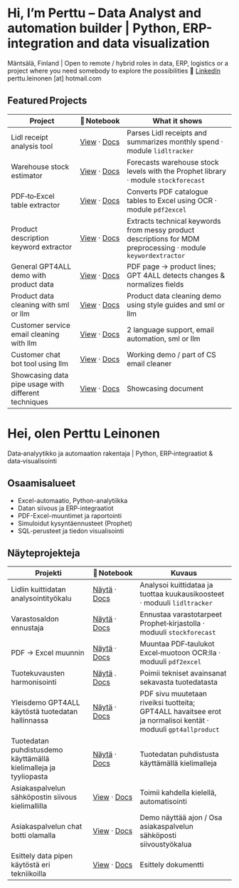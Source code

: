 # Hi, I’m Perttu – Data Analyst and automation builder | Python, ERP-integration and data visualization

Mäntsälä, Finland | Open to remote / hybrid roles in data, ERP, logistics or a project where you need somebody to explore the possibilities
🔗 [LinkedIn](https://www.linkedin.com/in/perttu-leinonen-487325b7) perttu.leinonen [at] hotmail.com

## Featured Projects
| Project | 📓 Notebook | What it shows |
|---------|-------------|---------------|
| Lidl receipt analysis tool | <a href="Toolbox/notebooks/Lidl_receipt_financial_tracker.ipynb">View</a> · [Docs](docs/lidl_receipt_analysis.md) | Parses Lidl receipts and summarizes monthly spend · module `lidltracker` |
| Warehouse stock estimator | <a href="Toolbox/notebooks/prophet.ipynb">View</a> · [Docs](docs/warehouse_stock_estimator.md) | Forecasts warehouse stock levels with the Prophet library · module `stockforecast` |
| PDF‑to‑Excel table extractor | <a href="Toolbox/notebooks/pdf_to_excel_converter.ipynb">View</a> · [Docs](docs/pdf_to_excel_converter.md) | Converts PDF catalogue tables to Excel using OCR · module `pdf2excel` |
| Product description keyword extractor | <a href="Toolbox/notebooks/Product_Description_Keyword_Extraction_Demo.ipynb">View</a> · [Docs](docs/product_keyword_extractor.md) | Extracts technical keywords from messy product descriptions for MDM preprocessing · module `keywordextractor` |
| General GPT4ALL demo with product data | <a href="Toolbox/notebooks/SKU_Demo_ZERO_SETUP.ipynb">View</a> · [Docs](docs/gpt4all_product_demo.md) | PDF page → product lines; GPT 4ALL detects changes & normalizes fields|
| Product data cleaning with sml or llm | <a href="Toolbox/notebooks/colab_walkthrough_viz.ipynb">View</a> · [Docs](docs/design_document.md) | Product data cleaning demo using style guides and sml or llm |
| Customer service email cleaning with llm | <a href="Toolbox/notebooks/colab_batch_demo.ipynb">View</a> · [Docs](/docs/design_document-cs-llm.md) | 2 language support, email automation, sml or llm |
| Customer chat bot tool using llm | <a href="Toolbox/notebooks/chat_overview github demo.ipynb">View</a> · [Docs](/docs/design_document-cs-llm.md) | Working demo / part of CS email cleaner |
| Showcasing data pipe usage with different techniques | <a href="Toolbox/notebooks/simulated_pipeline_playbook for git.ipynb">View</a> · [Docs](/docs/readme-pipe.md) | Showcasing document |

# Hei, olen Perttu Leinonen
Data‑analyytikko ja automaation rakentaja | Python, ERP‑integraatiot & data‑visualisointi

## Osaamisalueet
- Excel-automaatio, Python-analytiikka
- Datan siivous ja ERP-integraatiot
- PDF-Excel-muuntimet ja raportointi
- Simuloidut kysyntäennusteet (Prophet)
- SQL-perusteet ja tiedon visualisointi


## Näyteprojekteja
| Projekti | 📓 Notebook | Kuvaus |
|----------|-------------|--------|
| Lidlin kuittidatan analysointityökalu | <a href="Toolbox/notebooks/Lidl_receipt_financial_tracker.ipynb">Näytä</a> · [Docs](docs/lidl_receipt_analysis.md) | Analysoi kuittidataa ja tuottaa kuukausikoosteet · moduuli `lidltracker` |
| Varastosaldon ennustaja | <a href="Toolbox/notebooks/prophet.ipynb">Näytä</a> · [Docs](docs/warehouse_stock_estimator.md) | Ennustaa varastotarpeet Prophet‑kirjastolla · moduuli `stockforecast` |
| PDF → Excel muunnin | <a href="Toolbox/notebooks/pdf_to_excel_converter.ipynb">Näytä</a> · [Docs](docs/pdf_to_excel_converter.md) | Muuntaa PDF‑taulukot Excel‑muotoon OCR:lla · moduuli `pdf2excel` |
| Tuotekuvausten harmonisointi | <a href="Toolbox/notebooks/Product_Description_Keyword_Extraction_Demo.ipynb">Näytä</a> . [Docs](docs/product_keyword_extractor.md) | Poimii tekniset avainsanat sekavasta tuotedatasta |
| Yleisdemo GPT4ALL käytöstä tuotedatan hallinnassa | <a href="Toolbox/notebooks/SKU_Demo_ZERO_SETUP.ipynb">Näytä</a> · [Docs](docs/gpt4all_product_demo.md) | PDF sivu muutetaan riveiksi tuotteita; GPT4ALL havaitsee erot ja normalisoi kentät · moduuli `gpt4allproduct`|
| Tuotedatan puhdistusdemo käyttämällä kielimalleja ja tyyliopasta | <a href="Toolbox/notebooks/colab_walkthrough_viz.ipynb">Näytä</a> · [Docs](docs/design_document.md) | Tuotedatan puhdistusta käyttämällä kielimalleja |
| Asiakaspalvelun sähköpostin siivous kielimallilla | <a href="Toolbox/notebooks/colab_batch_demo.ipynb">View</a> · [Docs](docs/design_document-cs-llm.md) | Toimii kahdella kielellä, automatisointi |
| Asiakaspalvelun chat botti olamalla | <a href="Toolbox/notebooks/chat_overview github demo.ipynb">View</a> · [Docs](/docs/design_document-cs-llm.md) | Demo näyttää ajon / Osa asiakaspalvelun sähköposti siivoustyökalua |
| Esittely data pipen käytöstä eri tekniikoilla | <a href="Toolbox/notebooks/simulated_pipeline_playbook for git.ipynb">View</a> · [Docs](/docs/readme-pipe.md) | Esittely dokumentti |

